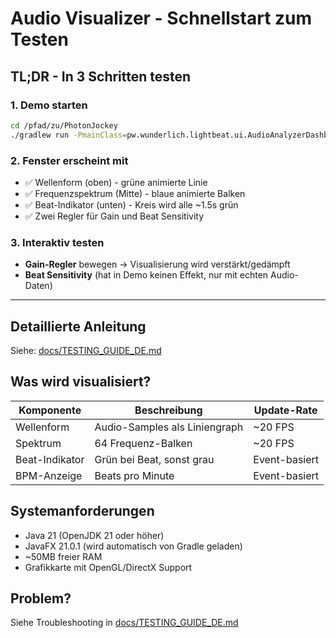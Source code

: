 # Audio Visualizer - Schnellstart zum Testen

## TL;DR - In 3 Schritten testen

### 1. Demo starten
```bash
cd /pfad/zu/PhotonJockey
./gradlew run -PmainClass=pw.wunderlich.lightbeat.ui.AudioAnalyzerDashboardDemo
```

### 2. Fenster erscheint mit
- ✅ Wellenform (oben) - grüne animierte Linie
- ✅ Frequenzspektrum (Mitte) - blaue animierte Balken
- ✅ Beat-Indikator (unten) - Kreis wird alle ~1.5s grün
- ✅ Zwei Regler für Gain und Beat Sensitivity

### 3. Interaktiv testen
- **Gain-Regler** bewegen → Visualisierung wird verstärkt/gedämpft
- **Beat Sensitivity** (hat in Demo keinen Effekt, nur mit echten Audio-Daten)

---

## Detaillierte Anleitung
Siehe: [docs/TESTING_GUIDE_DE.md](docs/TESTING_GUIDE_DE.md)

## Was wird visualisiert?

| Komponente | Beschreibung | Update-Rate |
|------------|--------------|-------------|
| Wellenform | Audio-Samples als Liniengraph | ~20 FPS |
| Spektrum | 64 Frequenz-Balken | ~20 FPS |
| Beat-Indikator | Grün bei Beat, sonst grau | Event-basiert |
| BPM-Anzeige | Beats pro Minute | Event-basiert |

## Systemanforderungen
- Java 21 (OpenJDK 21 oder höher)
- JavaFX 21.0.1 (wird automatisch von Gradle geladen)
- ~50MB freier RAM
- Grafikkarte mit OpenGL/DirectX Support

## Problem? 
Siehe Troubleshooting in [docs/TESTING_GUIDE_DE.md](docs/TESTING_GUIDE_DE.md)
